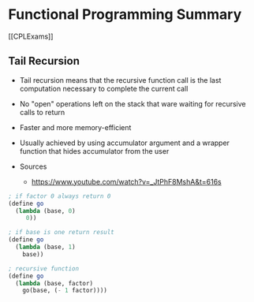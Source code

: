 
# Functional Programming Summary 
[[CPLExams]]

## Tail Recursion 
- Tail recursion means that the recursive function call is the last computation necessary to complete the current call 
- No "open" operations left on the stack that ware waiting for recursive calls to return 
- Faster and more memory-efficient
- Usually achieved by using accumulator  argument and a wrapper function that hides accumulator from the user

- Sources 
	- https://www.youtube.com/watch?v=_JtPhF8MshA&t=616s


```scheme
; if factor 0 always return 0
(define go
  (lambda (base, 0)
	 0))

; if base is one return result 
(define go 
  (lambda (base, 1)
	base))

; recursive function 
(define go
  (lambda (base, factor)
	go(base, (- 1 factor))))
```